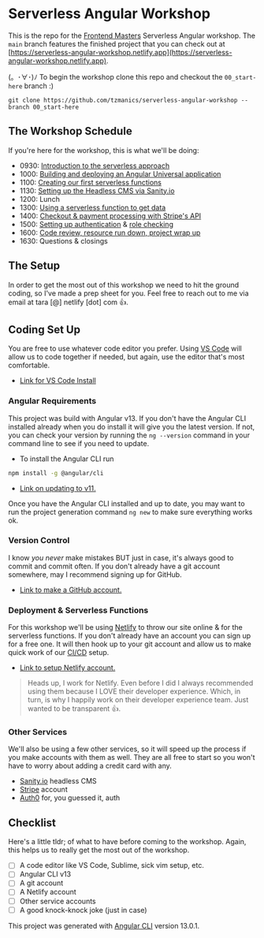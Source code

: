 # Serverless Angular Workshop

This is the repo for the [Frontend Masters](https://frontendmasters.com/) Serverless Angular workshop. The `main` branch features the finished project that you can check out at [https://serverless-angular-workshop.netlify.app](https://serverless-angular-workshop.netlify.app).

(。･∀･)ﾉ To begin the workshop clone this repo and checkout the `00_start-here` branch :)

`git clone https://github.com/tzmanics/serverless-angular-workshop --branch 00_start-here`

## The Workshop Schedule

If you're here for the workshop, this is what we'll be doing:

- 0930: [Introduction to the serverless approach](./walkthroughs/why-serverless/)
- 1000: [Building and deploying an Angular Universal application](./walkthroughs/build-and-deploy/)
- 1100: [Creating our first serverless functions](./walkthroughs/first-function/)
- 1130: [Setting up the Headless CMS via Sanity.io](./walkthroughs/setting-up-a-headless-cms/)
- 1200: Lunch
- 1300: [Using a serverless function to get data](./walkthroughs/grabbing-and-displaying-data/)
- 1400: [Checkout & payment processing with Stripe's API](./walkthroughs/checkout-and-payment-processing/)
- 1500: [Setting up authentication](./walkthroughs/adding-authentication/) & [role checking](./walkthroughs/role-checking/)
- 1600: [Code review, resource run down, project wrap up](./walkthroughs/resources/)
- 1630: Questions & closings

## The Setup

In order to get the most out of this workshop we need to hit the ground coding, so I've made a prep sheet for you. Feel free to reach out to me via email at tara [@] netlify [dot] com 👍.

## Coding Set Up

You are free to use whatever code editor you prefer. Using [VS Code](https://code.visualstudio.com/download) will allow us to code together if needed, but again, use the editor that's most comfortable.

- [Link for VS Code Install](https://code.visualstudio.com/download)

### Angular Requirements

This project was build with Angular v13. If you don't have the Angular CLI installed already when you do install it will give you the latest version. If not, you can check your version by running the `ng --version` command in your command line to see if you need to update.

- To install the Angular CLI run

```bash
npm install -g @angular/cli
```

- [Link on updating to v11.](https://update.angular.io/)

Once you have the Angular CLI installed and up to date, you may want to run the project generation command `ng new` to make sure everything works ok.

### Version Control

I know _you never_ make mistakes BUT just in case, it's always good to commit and commit often. If you don't already have a git account somewhere, may I recommend signing up for GitHub.

- [Link to make a GitHub account.](https://github.com/join)

### Deployment & Serverless Functions

For this workshop we'll be using [Netlify](https://www.netlify.com/?utm_source=github-repo&utm_medium=angular-workshop_tzm&utm_campaign=devex) to throw our site online & for the serverless functions. If you don't already have an account you can sign up for a free one. It will then hook up to your git account and allow us to make quick work of our [CI/CD](https://www.netlify.com/products/build/?utm_source=github-repo&utm_medium=angular-workshop_tzm&utm_campaign=devex) setup.

- [Link to setup Netlify account.](https://app.netlify.com/signup?utm_source=github-repo&utm_medium=angular-workshop_tzm&utm_campaign=devex)

> Heads up, I work for Netlify. Even before I did I always recommended using them because I LOVE their developer experience. Which, in turn, is why I happily work on their developer experience team. Just wanted to be transparent 👍.

### Other Services

We'll also be using a few other services, so it will speed up the process if you make accounts with them as well. They are all free to start so you won't have to worry about adding a credit card with any.

- [Sanity.io](https://manage.sanity.io/) headless CMS
- [Stripe](https://dashboard.stripe.com/register) account
- [Auth0](https://auth0.com/) for, you guessed it, auth

## Checklist

Here's a little tldr; of what to have before coming to the workshop. Again, this helps us to really get the most out of the workshop.

- [ ] A code editor like VS Code, Sublime, sick vim setup, etc.
- [ ] Angular CLI v13
- [ ] A git account
- [ ] A Netlify account
- [ ] Other service accounts
- [ ] A good knock-knock joke (just in case)

This project was generated with [Angular CLI](https://github.com/angular/angular-cli) version 13.0.1.
